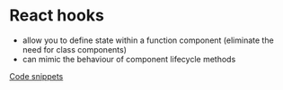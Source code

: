 # React hooks

* allow you to define state within a function component (eliminate the need for class components)
* can mimic the behaviour of component lifecycle methods

[Code snippets](https://github.com/30-seconds/30-seconds-of-react)